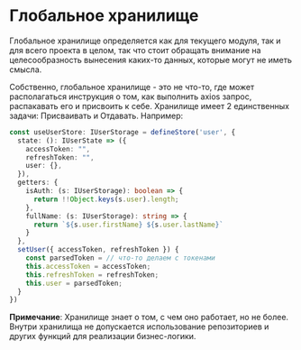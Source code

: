 # **Глобальное хранилище**

Глобальное хранилище определяется как для текущего модуля, так и для всего проекта в целом, так что стоит обращать внимание на целесообразность вынесения каких-то данных, которые могут не иметь смысла.

Собственно, глобальное хранилище - это не что-то, где может располагаться инструкция о том, как выполнить axios запрос, распакавать его и присвоить к себе. Хранилище имеет 2 единственных задачи: Присваивать и Отдавать. Например:

```typescript
const useUserStore: IUserStorage = defineStore('user', {
  state: (): IUserState => ({
    accessToken: "",
    refreshToken: "",
    user: {},
  }),
  getters: {
    isAuth: (s: IUserStorage): boolean => {
      return !!Object.keys(s.user).length;
    },
    fullName: (s: IUserStorage): string => {
      return `${s.user.firstName} ${s.user.lastName}`
    }
  },
  setUser({ accessToken, refreshToken }) {
    const parsedToken = // что-то делаем с токенами
    this.accessToken = accessToken;
    this.refreshToken = refreshToken;
    this.user = parsedToken;
  }
})
```

>
  **Примечание**:
  Хранилище знает о том, с чем оно работает, но не более. Внутри хранилища не допускается использование репозиториев и других функций для реализации бизнес-логики.
>